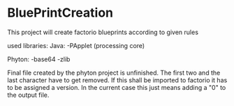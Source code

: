 # BluePrintCreation
This project will create factorio blueprints according to given rules

used libraries:
Java:
  -PApplet (processing core)
  
Phyton:
  -base64
  -zlib

Final file created by the phyton project is unfinished.
The first two and the last character have to get removed.
If this shall be imported to factorio it has to be assigned a version. In the current case this just means adding a "0" to the output file.
